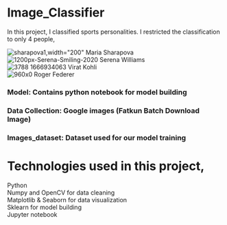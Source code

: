 # Image_Classifier

In this project, I classified sports personalities. I restricted the classification to only 4 people,

![sharapova1,width="200"](https://github.com/pdheeraj190802/Image_Classifier/assets/98040022/fc5dda2a-295a-45f0-9f91-e6fe0fb1c06f)
Maria Sharapova <br />
![1200px-Serena-Smiling-2020](https://github.com/pdheeraj190802/Image_Classifier/assets/98040022/86606d57-1da8-4b2d-a61a-d4b483f1bf30)
Serena Williams <br />
![3788 1666934063](https://github.com/pdheeraj190802/Image_Classifier/assets/98040022/c123a813-2d70-4f72-a6e7-62abc8ffd4db)
Virat Kohli <br />
![960x0](https://github.com/pdheeraj190802/Image_Classifier/assets/98040022/70f6347e-6ef6-4b8b-9a2c-147e8d8e0deb)
Roger Federer <br />

### Model: Contains python notebook for model building
### Data Collection: Google images (Fatkun Batch Download Image)
### Images_dataset: Dataset used for our model training

# Technologies used in this project,

Python <br />
Numpy and OpenCV for data cleaning <br />
Matplotlib & Seaborn for data visualization <br />
Sklearn for model building <br />
Jupyter notebook <br />
